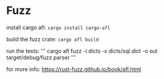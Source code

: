 # Fuzz

install cargo afl:
`cargo install cargo-afl`

build the fuzz crate:
`cargo afl build`

run the tests:
'''
cargo afl fuzz -i dicts -x dicts/sql.dict -o out target/debug/fuzz parser
'''

for more info: <https://rust-fuzz.github.io/book/afl.html>
